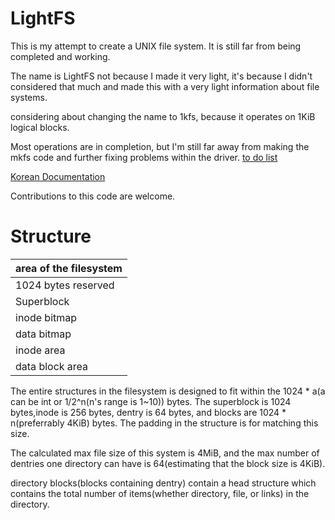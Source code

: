 # LightFS
This is my attempt to create a UNIX file system. It is still far from being completed and working.

The name is LightFS not because I made it very light, it's because I didn't considered that much and made this with a very light information about file systems.

considering about changing the name to 1kfs, because it operates on 1KiB logical blocks.

Most operations are in completion, but I'm still far away from making the mkfs code and further fixing problems within the driver.
[to do list](todo.md)

[Korean Documentation](korean.md)

Contributions to this code are welcome.

# Structure
| area of the filesystem |
| ---------- |
| 1024 bytes reserved |
| Superblock |
| inode bitmap |
| data bitmap |
| inode area |
| data block area |

The entire structures in the filesystem is designed to fit within the 1024 * a(a can be int or 1/2^n(n's range is 1~10)) bytes. The superblock is 1024 bytes,inode is 256 bytes, dentry is 64 bytes, and blocks are 1024 * n(preferrably 4KiB) bytes. The padding in the structure is for matching this size.

The calculated max file size of this system is 4MiB, and the max number of dentries one directory can have is 64(estimating that the block size is 4KiB).

directory blocks(blocks containing dentry) contain a head structure which contains the total number of items(whether directory, file, or links) in the directory.
